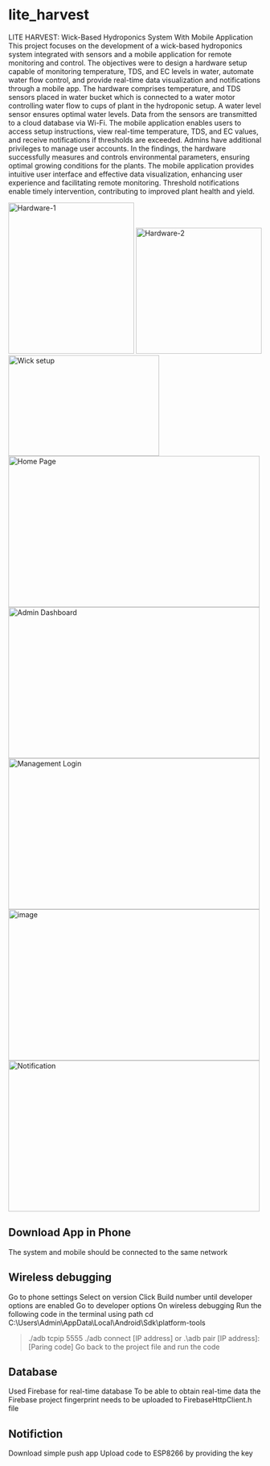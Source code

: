 # lite_harvest

LITE HARVEST: Wick-Based Hydroponics System With Mobile  Application
This project focuses on the development of a wick-based hydroponics system integrated with sensors and a mobile application for remote monitoring and control. The objectives were to design a hardware setup capable of monitoring temperature, TDS, and EC levels in water, automate water flow control, and provide real-time data visualization and notifications through a mobile app.  The hardware comprises temperature, and TDS sensors placed in water bucket which is connected to a water motor controlling water flow to cups of plant in the hydroponic setup. A water level sensor ensures optimal water levels. Data from the sensors are transmitted to a cloud database via Wi-Fi. The mobile application enables users to access setup instructions, view real-time temperature, TDS, and EC values, and receive notifications if thresholds are exceeded. Admins have additional privileges to manage user accounts. In the findings, the hardware successfully measures and controls environmental parameters, ensuring optimal growing conditions for the plants. The mobile application provides intuitive user interface and effective data visualization, enhancing user experience and facilitating remote monitoring. Threshold notifications enable timely intervention, contributing to improved plant health and yield.

<img src="https://github.com/gkylsk/LiteHarvest/assets/130023461/94905b24-14b5-470d-8f45-29396e7a03ec" alt="Hardware-1" width="250" height="300">
<img src="https://github.com/gkylsk/LiteHarvest/assets/130023461/f2b92e69-9ad6-4aae-b4fb-b68705f4867b" alt="Hardware-2" width="250" height="250">
<img src="https://github.com/gkylsk/LiteHarvest/assets/130023461/d6598135-e821-46d2-b7b3-170e344f0e7a" alt="Wick setup" width="300" height="200">
<img src="https://github.com/gkylsk/LiteHarvest/assets/130023461/7794b849-d8fb-4fae-881d-eed1be7f26b6" alt="Home Page" width="500" height="300">
<img src="https://github.com/gkylsk/LiteHarvest/assets/130023461/f4561513-b722-4fab-bc08-41035290015e" alt="Admin Dashboard" width="500" height="300">
<img src="https://github.com/gkylsk/LiteHarvest/assets/130023461/0dc1566d-555a-4d8b-a470-dc59110bd9c2" alt="Management Login" width="500" height="300">
<img src="https://github.com/gkylsk/LiteHarvest/assets/130023461/dff9105d-8158-4f39-9de9-6fa148f03758" alt="image" width="500" height="300">
<img src="https://github.com/gkylsk/LiteHarvest/assets/130023461/10d1f36f-683b-4457-ad9a-c0fa32213203" alt="Notification" width="500" height="300">

## Download App in Phone 
The system and mobile should be connected to the same network
## Wireless debugging 
Go to phone settings
Select on version
Click Build number until developer options are enabled
Go to developer options 
On wireless debugging
Run the following code in the terminal using path cd C:\Users\Admin\AppData\Local\Android\Sdk\platform-tools 
>./adb tcpip 5555
>./adb connect [IP address]
or
>.\adb pair [IP address]:[Paring code]
Go back to the project file and run the code

## Database
Used Firebase for real-time database
To be able to obtain real-time data the Firebase project fingerprint needs to be uploaded to FirebaseHttpClient.h file

## Notifiction
Download simple push app
Upload code to ESP8266 by providing the key
